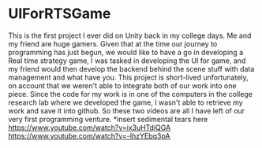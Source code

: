 # UIForRTSGame
This is the first project I ever did on Unity back in my college days. Me and my friend are huge gamers. Given that at the time our journey to programming has just begun, we would like to have a go in developing a Real time strategy game, I was tasked in developing the UI for game, and my friend would then develop the backend behind the scene stuff with data management and what have you. This project is short-lived unfortunately, on account that we weren't able to integrate both of our work into one piece. Since the code for my work is in one of the computers in the college research lab where we developed the game, I wasn't able to retrieve my work and save it into github. So these two videos are all I have left of our very first programming venture. *insert sedimental tears here <br>
https://www.youtube.com/watch?v=ix3uHTdjQGA<br>
https://www.youtube.com/watch?v=-IhzYEbq3pA
